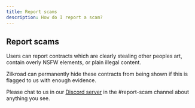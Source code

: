 ```yaml
---
title: Report scams
description: How do I report a scam?
---
```


## Report scams

Users can report contracts which are clearly stealing other peoples art, contain overly NSFW elements, or plain illegal content.

Zilkroad can permanently hide these contracts from being shown if this is flagged to us with enough evidence.

Please chat to us in our [Discord server](https://discord.gg/qK2CsMuAQy) in the #report-scam channel about anything you see.
